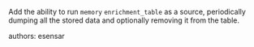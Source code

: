 Add the ability to run `memory` `enrichment_table` as a source, periodically dumping all the stored
data and optionally removing it from the table.

authors: esensar
